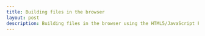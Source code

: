 ```yaml
---
title: Building files in the browser
layout: post
description: Building files in the browser using the HTML5/JavaScript File API constructors
---
```

